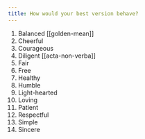 ```yaml
---
title: How would your best version behave?
---
```


1. Balanced [[golden-mean]]
2. Cheerful
3. Courageous
4. Diligent [[acta-non-verba]]
5. Fair 
6. Free
7. Healthy 
8. Humble 
9. Light-hearted
10. Loving
11. Patient
12. Respectful
13. Simple
14. Sincere 
